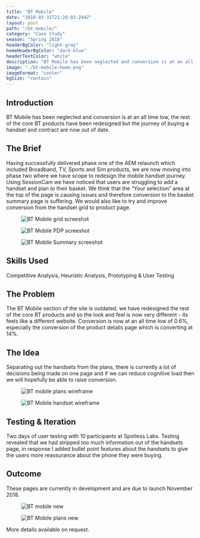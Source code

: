 ```yaml
---
title: "BT Mobile"
date: "2018-03-31T21:28:03.284Z"
layout: post
path: "/bt-mobile/"
category: "Case Study"
season: "Spring 2018"
headerBgColor: "light-gray"
homeHeaderBgColor: "dark-blue"
headerTextColor: "white"
description: "BT Mobile has been neglected and conversion is at an all time low, the rest of the core BT products have been redesigned but the journey of buying a handset and contract are now out of date."
image: "./bt-mobile-home.png"
imageFormat: "center"
bgSize: "contain"
---
```


<div class="f4 measure-wide center">

## Introduction

BT Mobile has been neglected and conversion is at an all time low, the rest of the core BT products have been redesigned but the journey of buying a handset and contract are now out of date. 

## The Brief
Having successfully delivered phase one of the AEM relaunch which included Broadband, TV, Sports and Sim products, we are now moving into phase two where we have scope to redesign the mobile handset journey. Using SessionCam we have noticed that users are struggling to add a handset and plan to their basket. We think that the “Your selection” area at the top of the page is causing issues and therefore conversion to the basket summary page is suffering. We would also like to try and improve conversion from the handset grid to product page.

</div>

<div class="cf">
  <figure class="fl w-third border-box ph3 mh0 mv3">
    <img src="./Old---Mobile-Phone-Grid.jpg" alt="BT Mobile grid screeshot" />
  </figure>

  <figure class="fl w-third border-box ph3 mh0 mv3">
    <img src="./Old---Mobile-Phone-PDP.jpg" alt="BT Mobile PDP screeshot" />
  </figure>

  <figure class="fl w-third border-box ph3 mh0 mv3">
    <img src="./Old---Mobile-Phone-Summary.jpg" alt="BT Mobile Summary screeshot" />
  </figure>
</div>

<div class="f4 measure-wide center">

## Skills Used
Competitive Analysis, Heuristic Analysis, Prototyping & User Testing 

## The Problem
The BT Mobile section of the site is outdated, we have redesigned the rest of the core BT products and so the look and feel is now very different - its feels like a different website. Conversion is now at an all time low of 0.6%, especially the conversion of the product details page which is converting at 14%. 

## The Idea
Separating out the handsets from the plans, there is currently a lot of decisions being made on one page and if we can reduce cognitive load then we will hopefully be able to raise conversion.

<div class="cf">
  <figure class="fl w-50 border-box pr3 mh0 mv3">
    <img src="./Handset-Plans.jpg" alt="BT mobile plans wireframe" />
  </figure>

  <figure class="fl w-50 border-box pl3 mh0 mv3">
    <img src="./Handset-Wireframe.jpg" alt="BT Mobile handset wireframe" />
  </figure>
</div>

## Testing & Iteration

Two days of user testing with 10 participants at Spotless Labs. Testing revealed that we had stripped too much information out of the handsets page, in response I added bullet point features about the handsets to give the users more reassurance about the phone they were buying. 

## Outcome
These pages are currently in development and are due to launch November 2018.

</div>
<div class="cf">
  <figure class="fl w-50 border-box pr3 mh0 mv3">
    <img src="./mobile-handset-new.jpg" alt="BT mobile new" />
  </figure>

  <figure class="fl w-50 border-box pl3 mh0 mv3">
    <img src="./new-plans.jpg" alt="BT Mobile plans new" />
  </figure>
</div>
<div class="f4 measure-wide center">

More details available on request.

</div>

